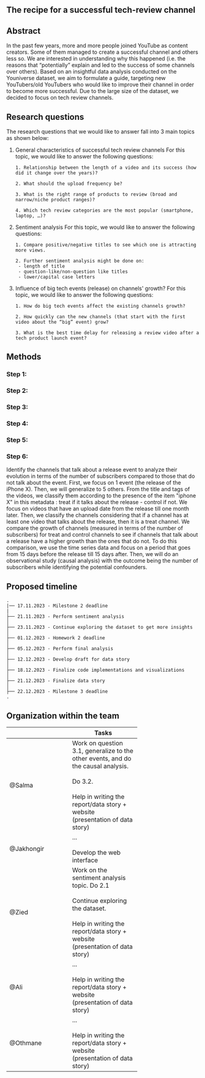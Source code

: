 ## The recipe for a successful tech-review channel

## Abstract

In the past few years, more and more people joined YouTube as content creators. Some of them managed to create a successful channel and others less so. We are interested in understanding why this happened (i.e. the reasons that “potentially” explain and led to the success of some channels over others). Based on an insightful data analysis conducted on the Youniverse dataset, we aim to formulate a guide, targeting new YouTubers/old YouTubers who would like to improve their channel in order to become more successful. Due to the large size of the dataset, we decided to focus on tech review channels.

## Research questions
The research questions that we would like to answer fall into 3 main topics as shown below:

1. General characteristics of successful tech review channels
     For this topic, we would like to answer the following questions:
   
       1. Relationship between the length of a video and its success (how did it change over the years)?
   
       2. What should the upload frequency be?
   
       3. What is the right range of products to review (broad and narrow/niche product ranges)?
   
       4. Which tech review categories are the most popular (smartphone, laptop, …)?
      
2. Sentiment analysis
     For this topic, we would like to answer the following questions:
   
       1. Compare positive/negative titles to see which one is attracting more views.
   
       2. Further sentiment analysis might be done on: 
        - length of title
        - question-like/non-question like titles
        - lower/capital case letters
   
3. Influence of big tech events (release) on channels' growth?
     For this topic, we would like to answer the following questions:
   
       1. How do big tech events affect the existing channels growth?
   
       2. How quickly can the new channels (that start with the first video about the “big” event) grow?
   
       3. What is the best time delay for releasing a review video after a tech product launch event?
  
   
## Methods
### Step 1:
### Step 2:
### Step 3:
### Step 4:
### Step 5:
### Step 6:
Identify the channels that talk about a release event to analyze their evolution in terms of the number of subscribers compared to those that do not talk about the event. First, we focus on 1 event (the release of the iPhone X). Then, we will generalize to 5 others. From the title and tags of the videos, we classify them according to the presence of the item "iphone X" in this metadata : treat if it talks about the release - control if not. We focus on videos that have an upload date from the release till one month later.
Then, we classify the channels considering that if a channel has at least one video that talks about the release, then it is a treat channel. 
We compare the growth of channels (measured in terms of the number of subscribers) for treat and control channels to see if channels that talk about a release have a higher growth than the ones that do not. To do this comparison, we use the time series data and focus on a period that goes from 15 days before the release till 15 days after.
Then, we will do an observational study (causal analysis) with the outcome being the number of subscribers while identifying the potential confounders.

## Proposed timeline
```
.
|── 17.11.2023 - Milestone 2 deadline
|
├── 21.11.2023 - Perform sentiment analysis
│  
├── 23.11.2023 - Continue exploring the dataset to get more insights
│  
├── 01.12.2023 - Homework 2 deadline
│    
├── 05.12.2023 - Perform final analysis
│  
├── 12.12.2023 - Develop draft for data story
│  
├── 18.12.2023 - Finalize code implementations and visualizations
│  
├── 21.12.2023 - Finalize data story
│  
├── 22.12.2023 - Milestone 3 deadline
.
```

## Organization within the team

<table class="tg" style="undefined;table-layout: fixed; width: 342px">
<colgroup>
<col style="width: 164px">
<col style="width: 178px">
</colgroup>
<thead>
  <tr>
    <th class="tg-0lax"></th>
    <th class="tg-0lax">Tasks</th>
  </tr>
</thead>
<tbody>
  <tr>
    <td class="tg-0lax">@Salma</td>
    <td class="tg-0lax">Work on question 3.1, generalize to the other events, and do the causal analysis.<br><br>Do 3.2.<br><br>Help in writing the report/data story + website (presentation of data story)</td>
  </tr>
  <tr>
    <td class="tg-0lax">@Jakhongir</td>
    <td class="tg-0lax">...<br><br>Develop the web interface</td>
  </tr>
  <tr>
    <td class="tg-0lax">@Zied</td>
    <td class="tg-0lax">Work on the sentiment analysis topic. Do 2.1<br><br>Continue exploring the dataset.<br><br>Help in writing the report/data story + website (presentation of data story)</td>
  </tr>
  <tr>
    <td class="tg-0lax">@Ali</td>
    <td class="tg-0lax">...<br><br>Help in writing the report/data story + website (presentation of data story)</td>
  </tr>
  <tr>
    <td class="tg-0lax">@Othmane</td>
    <td class="tg-0lax">...<br><br>Help in writing the report/data story + website (presentation of data story)</td>
  </tr>
</tbody>
</table>
